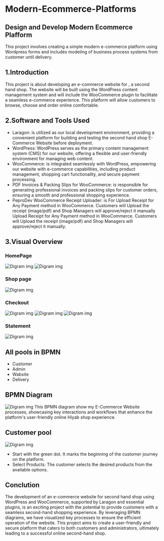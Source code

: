 # Modern-Ecommerce-Platforms
## Design and Develop Modern Ecommerce Plafform
  This project involves creating a simple modern e-commerce platform using Wordpress forms and includes modeling of business process systems from customer until delivery. 

## 1.Introduction
   This project is about developing an e-commerce website for , a second hand  shop. The website will be built using the WordPress content management system and will include the WooCommerce plugin to facilitate a seamless e-commerce experience. This platform will allow customers to browse, choose and order online comfortable.

## 2.Software and Tools Used
- Laragon: is utilized as our local development environment, providing a convenient platform for building and testing the second hand  shop E-Commerce Website before deployment.
- WordPress: WordPress serves as the primary content management system (CMS) for our website, offering a flexible and user-friendly environment for managing web content.
- WooCommerce: is integrated seamlessly with WordPress, empowering our website with e-commerce capabilities, including product management, shopping cart functionality, and secure payment processing.
- PDF Invoices & Packing Slips for WooCommerce: is responsible for generating professional invoices and packing slips for customer orders, ensuring a smooth and professional shopping experience.
- PeproDev WooCommerce Receipt Uploader: is For Upload Receipt for Any Payment method in WooCommerce. Customers will Upload the receipt (image/pdf) and Shop Managers will approve/reject it manually Upload Receipt for Any Payment method in WooCommerce. Customers will Upload the receipt (image/pdf) and Shop Managers will approve/reject it manually.

 ## 3.Visual Overview
 ### HomePage
![Digram img](img/1.png)
![Digram img](img/2.png)
### Shop page
![Digram img](img/3.png)
### Checkout
![Digram img](img/4.png)
![Digram img](img/5.png)
![Digram img](img/6.png)
### Statement
![Digram img](img/7.png)

## All pools in BPMN
- Customer
- Admin
- Wabsite
- Delivery

## BPMN Diagram
![Digram img](img/8.png)
This BPMN diagram show my E-Commerce Website processes, showcasing key interactions and workflows that enhance the platform's user-friendly online Hiyab shop experience.

## Customer pool
![Digram img](img/9.png)
- Start with the green dot. It marks the beginning of the customer journey on the platform.
- Select Products: The customer selects the desired products from the available options.

## Conclution
The development of an e-commerce website for  second hand  shop using WordPress and WooCommerce, supported by Laragon and essential plugins, is an exciting project with the potential to provide customers with a seamless second-hand shopping experience. By leveraging BPMN diagrams, we have visualized key processes to ensure the efficient operation of the website. This project aims to create a user-friendly and secure platform that caters to both customers and administrators, ultimately leading to a successful online second-hand shop.

